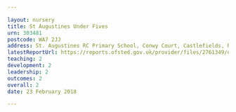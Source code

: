 ```yaml
---

layout: nursery
title: St Augustines Under Fives
urn: 303481
postcode: WA7 2JJ
address: St. Augustines RC Primary School, Conwy Court, Castlefields, Runcorn, Cheshire, WA7 2JJ
latestReportUrl: https://reports.ofsted.gov.uk/provider/files/2761349/urn/303481.pdf
teaching: 2
development: 2
leadership: 2
outcomes: 2
overall: 2
date: 23 February 2018

---
```

